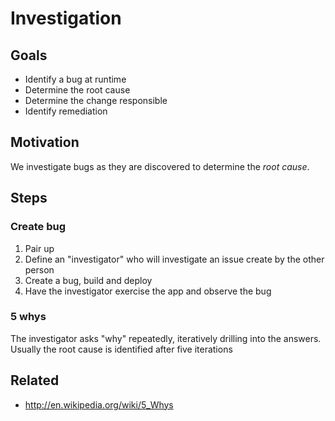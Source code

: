 # Investigation

## Goals

* Identify a bug at runtime
* Determine the root cause
* Determine the change responsible
* Identify remediation

## Motivation

We investigate bugs as they are discovered to determine the _root cause_.

## Steps

### Create bug

1. Pair up
1. Define an "investigator" who will investigate an issue create by the other person
1. Create a bug, build and deploy
1. Have the investigator exercise the app and observe the bug

### 5 whys

The investigator asks "why" repeatedly, iteratively drilling into the answers. Usually the root cause is identified after five iterations

## Related

* http://en.wikipedia.org/wiki/5_Whys